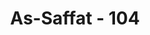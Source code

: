 ---
title: "As-Saffat - 104"
no: 104
arabic_no: ١٠٤
ayah: وَنَادَيْنٰهُ اَنْ يّٰٓاِبْرٰهِيْمُ ۙ
translation: "Lalu Kami panggil dia, “Wahai Ibrahim!"
tafsir: "Tatkala keduanya sudah pasrah kepada Tuhan dan tunduk atas segala kehendak-Nya, kemudian Ismail berlutut dan menelungkupkan mukanya ke tanah sehingga Ibrahim tidak melihat lagi wajah anaknya itu. Ismail sengaja melakukan hal itu agar ayahnya tidak melihat wajahnya. Dengan demikian Nabi Ibrahim bisa dengan cepat menyelesaikan pekerjaannya. Nabi Ibrahim mulai menghunus pisaunya untuk menyembelihnya. Pada waktu itu, datanglah suara malaikat dari belakangnya, yang diutus kepada Ibrahim, mengatakan bahwa tujuan perintah Allah melalui mimpi itu sudah terlaksana dengan ditelungkupkannya Ismail untuk disembelih. Tindakan Ibrahim itu merupakan ketaatan yang tulus ikhlas kepada perintah dan ketentuan Allah. Sesudah malaikat menyampaikan wahyu itu, maka keduanya bergembira dan mengucapkan syukur kepada Allah yang menganugerahkan kenikmatan dan kekuatan jiwa untuk menghadapi ujian yang berat itu. Kepada keduanya Allah memberikan pahala dan ganjaran yang setimpal karena telah menunjukkan ketaatan yang tulus ikhlas. Mereka dapat mengatasi perasaan kebapakan semata-mata untuk menjunjung perintah Allah.\n\nMenurut riwayat A.hmad dari Ibnu 'Abbas, tatkala Ibrahim diperintahkan untuk melakukan ibadah sa'i, datanglah setan menggoda. Setan mencoba berlomba dengannya, tetapi Ibrahim berhasil mendahuluinya sampai ke Jumrah Aqabah. Setan menggodanya lagi, tetapi Ibrahim melemparinya dengan batu tujuh kali hingga dia lari. Pada waktu jumratul wustha datang lagi setan menggodanya, tetapi dilempari oleh Ibrahim tujuh kali. Kemudian Ibrahim menyuruh anaknya menelungkupkan mukanya untuk segera disembelih. Ismail waktu itu sedang mengenakan baju gamis (panjang) putih. Dia berkata kepada bapaknya, \"Wahai bapakku, tidak ada kain untuk mengafaniku kecuali baju gamisku ini, maka lepaskanlah supaya kamu dengan gamisku dapat mengafaniku.\" Maka Ibrahim mulai menanggalkan baju gamis itu, tapi pada saat itulah ada suara di belakang menyerunya, \"Hai Ibrahim, kamu sudah melaksanakan dengan jujur mimpimu.\" Ibrahim segera berpaling, tiba-tiba seekor domba putih ada di hadapannya."
---